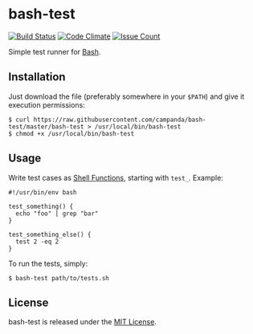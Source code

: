 # bash-test

[![Build Status](https://travis-ci.org/campanda/bash-test.svg?branch=master)](https://travis-ci.org/campanda/bash-test)
[![Code Climate](https://codeclimate.com/github/campanda/bash-test/badges/gpa.svg)](https://codeclimate.com/github/campanda/bash-test)
[![Issue Count](https://codeclimate.com/github/campanda/bash-test/badges/issue_count.svg)](https://codeclimate.com/github/campanda/bash-test)

Simple test runner for [Bash][0].

## Installation

Just download the file (preferably somewhere in your `$PATH`) and give it execution permissions:

    $ curl https://raw.githubusercontent.com/campanda/bash-test/master/bash-test > /usr/local/bin/bash-test
    $ chmod +x /usr/local/bin/bash-test

## Usage

Write test cases as [Shell Functions][1], starting with `test_`. Example:

    #!/usr/bin/env bash

    test_something() {
      echo "foo" | grep "bar"
    }

    test_something_else() {
      test 2 -eq 2
    }

To run the tests, simply:

    $ bash-test path/to/tests.sh

## License

bash-test is released under the [MIT License][2].

[0]: https://www.gnu.org/software/bash/
[1]: https://www.gnu.org/software/bash/manual/bash.html#Shell-Functions
[2]: http://www.opensource.org/licenses/MIT
